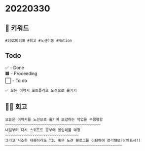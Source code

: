 # 20220330

## 🔑 키워드
```
#20220330 #회고 #노션이동 #Notion
``` 

## Todo   
✅ - Done   
🟧 - Proceeding   
⬜ - To do   
```   
✅ 모든 이력서 포트폴리오 노션으로 옮기기
```   


## 🏋️‍♀️ 회고
```
오늘은 이력서를 노션으로 옮기며 보강하는 작업을 수행행함
〰️〰️〰️〰️〰️〰️〰️〰️〰️〰️〰️〰️〰️〰️〰️〰️〰️〰️〰️〰️〰️〰️〰️〰️〰️〰️
내일부터 다시 스위프트 공부에 몰입해볼 예정
〰️〰️〰️〰️〰️〰️〰️〰️〰️〰️〰️〰️〰️〰️〰️〰️〰️〰️〰️〰️
그리고 사소한 내용이라도 TIL 혹은 노션 블로그를 이용하여 정리해보기(반드시!)
〰️〰️〰️〰️〰️〰️〰️〰️〰️〰️〰️〰️〰️〰️〰️〰️〰️〰️〰️〰️〰️〰️〰️〰️〰️〰️〰️〰️〰️〰️〰️〰️
```
